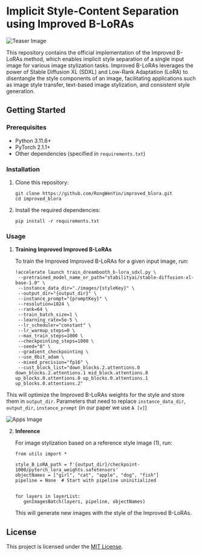 # Implicit Style-Content Separation using Improved B-LoRAs

![Teaser Image](docs/teaser_blora.png)

This repository contains the official implementation of the Improved B-LoRAs method, which enables implicit style separation of a single input image for various image stylization tasks. Improved B-LoRAs leverages the power of Stable Diffusion XL (SDXL) and Low-Rank Adaptation (LoRA) to disentangle the style components of an image, facilitating applications such as image style transfer, text-based image stylization, and consistent style generation.

## Getting Started

### Prerequisites
- Python 3.11.6+
- PyTorch 2.1.1+
- Other dependencies (specified in `requirements.txt`)

### Installation

1. Clone this repository:
   ```
   git clone https://github.com/RongWenYin/improved_blora.git
   cd improved_blora
   ```

2. Install the required dependencies:
   ```
   pip install -r requirements.txt
   ```

### Usage

1. **Training Improved Improved B-LoRAs**

   To train the Improved Improved B-LoRAs for a given input image, run:
   ```
   !accelerate launch train_dreambooth_b-lora_sdxl.py \
    --pretrained_model_name_or_path="stabilityai/stable-diffusion-xl-base-1.0" \
    --instance_data_dir="./images/{styleKey}" \
    --output_dir="{output_dir}" \
    --instance_prompt="{promptKey}" \
    --resolution=1024 \
    --rank=64 \
    --train_batch_size=1 \
    --learning_rate=5e-5 \
    --lr_scheduler="constant" \
    --lr_warmup_steps=0 \
    --max_train_steps=1000 \
    --checkpointing_steps=1000 \
    --seed="0" \
    --gradient_checkpointing \
    --use_8bit_adam \
    --mixed_precision="fp16" \
    --cust_block_list="down_blocks.2.attentions.0 down_blocks.2.attentions.1 mid_block.attentions.0 up_blocks.0.attentions.0 up_blocks.0.attentions.1 up_blocks.0.attentions.2"

      ```
This will optimize the Improved B-LoRAs weights for the style and store them in  `output_dir`.
Parameters that need to replace  `instance_data_dir`, `output_dir`, `instance_prompt` (in our paper we use `A [v]`)


![Apps Image](docs/apps_method1.png)

2. **Inference**   

   For image stylization based on a reference style image (1), run:
   ```
   from utils import *

   style_B_LoRA_path = f'{output_dir}/checkpoint-1000/pytorch_lora_weights.safetensors'
   objectNames = ["girl", "cat", "apple", "dog", "fish"]
   pipeline = None  # Start with pipeline uninitialized


   for layers in layerList:
      genImagesBatch(layers, pipeline, objectNames)
   ```
   This will generate new images with the style of the Improved B-LoRAs.


## License

This project is licensed under the [MIT License](LICENSE).

